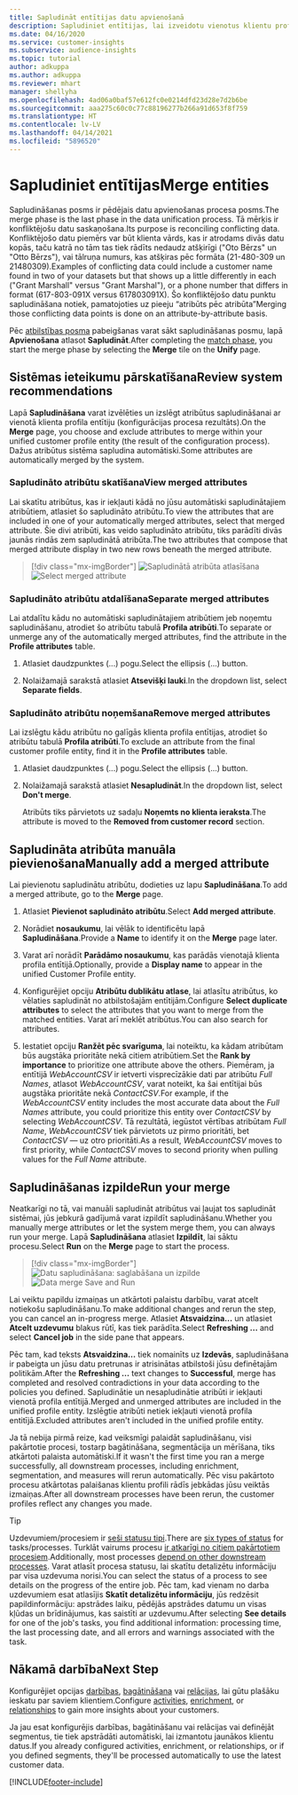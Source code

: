 ```yaml
---
title: Sapludināt entītijas datu apvienošanā
description: Sapludiniet entītijas, lai izveidotu vienotus klientu profilus.
ms.date: 04/16/2020
ms.service: customer-insights
ms.subservice: audience-insights
ms.topic: tutorial
author: adkuppa
ms.author: adkuppa
ms.reviewer: mhart
manager: shellyha
ms.openlocfilehash: 4ad06a0baf57e612fc0e0214dfd23d28e7d2b6be
ms.sourcegitcommit: aaa275c60c0c77c88196277b266a91d653f8f759
ms.translationtype: HT
ms.contentlocale: lv-LV
ms.lasthandoff: 04/14/2021
ms.locfileid: "5896520"
---
```

# <a name="merge-entities"></a><span data-ttu-id="d07bf-103">Sapludiniet entītijas</span><span class="sxs-lookup"><span data-stu-id="d07bf-103">Merge entities</span></span>

<span data-ttu-id="d07bf-104">Sapludināšanas posms ir pēdējais datu apvienošanas procesa posms.</span><span class="sxs-lookup"><span data-stu-id="d07bf-104">The merge phase is the last phase in the data unification process.</span></span> <span data-ttu-id="d07bf-105">Tā mērķis ir konfliktējošu datu saskaņošana.</span><span class="sxs-lookup"><span data-stu-id="d07bf-105">Its purpose is reconciling conflicting data.</span></span> <span data-ttu-id="d07bf-106">Konfliktējošo datu piemērs var būt klienta vārds, kas ir atrodams divās datu kopās, taču katrā no tām tas tiek rādīts nedaudz atšķirīgi ("Oto Bērzs" un "Otto Bērzs"), vai tālruņa numurs, kas atšķiras pēc formāta (21-480-309 un 21480309).</span><span class="sxs-lookup"><span data-stu-id="d07bf-106">Examples of conflicting data could include a customer name found in two of your datasets but that shows up a little differently in each ("Grant Marshall" versus "Grant Marshal"), or a phone number that differs in format (617-803-091X versus 617803091X).</span></span> <span data-ttu-id="d07bf-107">Šo konfliktējošo datu punktu sapludināšana notiek, pamatojoties uz pieeju “atribūts pēc atribūta”</span><span class="sxs-lookup"><span data-stu-id="d07bf-107">Merging those conflicting data points is done on an attribute-by-attribute basis.</span></span>

<span data-ttu-id="d07bf-108">Pēc [atbilstības posma](match-entities.md) pabeigšanas varat sākt sapludināšanas posmu, lapā **Apvienošana** atlasot **Sapludināt**.</span><span class="sxs-lookup"><span data-stu-id="d07bf-108">After completing the [match phase](match-entities.md), you start the merge phase by selecting the **Merge** tile on the **Unify** page.</span></span>

## <a name="review-system-recommendations"></a><span data-ttu-id="d07bf-109">Sistēmas ieteikumu pārskatīšana</span><span class="sxs-lookup"><span data-stu-id="d07bf-109">Review system recommendations</span></span>

<span data-ttu-id="d07bf-110">Lapā **Sapludināšana** varat izvēlēties un izslēgt atribūtus sapludināšanai ar vienotā klienta profila entītiju (konfigurācijas procesa rezultāts).</span><span class="sxs-lookup"><span data-stu-id="d07bf-110">On the **Merge** page, you choose and exclude attributes to merge within your unified customer profile entity (the result of the configuration process).</span></span> <span data-ttu-id="d07bf-111">Dažus atribūtus sistēma sapludina automātiski.</span><span class="sxs-lookup"><span data-stu-id="d07bf-111">Some attributes are automatically merged by the system.</span></span>

### <a name="view-merged-attributes"></a><span data-ttu-id="d07bf-112">Sapludināto atribūtu skatīšana</span><span class="sxs-lookup"><span data-stu-id="d07bf-112">View merged attributes</span></span>

<span data-ttu-id="d07bf-113">Lai skatītu atribūtus, kas ir iekļauti kādā no jūsu automātiski sapludinātajiem atribūtiem, atlasiet šo sapludināto atribūtu.</span><span class="sxs-lookup"><span data-stu-id="d07bf-113">To view the attributes that are included in one of your automatically merged attributes, select that merged attribute.</span></span> <span data-ttu-id="d07bf-114">Šie divi atribūti, kas veido sapludināto atribūtu, tiks parādīti divās jaunās rindās zem sapludinātā atribūta.</span><span class="sxs-lookup"><span data-stu-id="d07bf-114">The two attributes that compose that merged attribute display in two new rows beneath the merged attribute.</span></span>

> [!div class="mx-imgBorder"]
> <span data-ttu-id="d07bf-115">![Sapludinātā atribūta atlasīšana](media/configure-data-merge-profile-attributes.png "Sapludinātā atribūta atlasīšana")</span><span class="sxs-lookup"><span data-stu-id="d07bf-115">![Select merged attribute](media/configure-data-merge-profile-attributes.png "Select merged attribute")</span></span>

### <a name="separate-merged-attributes"></a><span data-ttu-id="d07bf-116">Sapludināto atribūtu atdalīšana</span><span class="sxs-lookup"><span data-stu-id="d07bf-116">Separate merged attributes</span></span>

<span data-ttu-id="d07bf-117">Lai atdalītu kādu no automātiski sapludinātajiem atribūtiem jeb noņemtu sapludināšanu, atrodiet šo atribūtu tabulā **Profila atribūti**.</span><span class="sxs-lookup"><span data-stu-id="d07bf-117">To separate or unmerge any of the automatically merged attributes, find the attribute in the **Profile attributes** table.</span></span>

1. <span data-ttu-id="d07bf-118">Atlasiet daudzpunktes (...) pogu.</span><span class="sxs-lookup"><span data-stu-id="d07bf-118">Select the ellipsis (...) button.</span></span>
  
2. <span data-ttu-id="d07bf-119">Nolaižamajā sarakstā atlasiet **Atsevišķi lauki**.</span><span class="sxs-lookup"><span data-stu-id="d07bf-119">In the dropdown list, select **Separate fields**.</span></span>

### <a name="remove-merged-attributes"></a><span data-ttu-id="d07bf-120">Sapludināto atribūtu noņemšana</span><span class="sxs-lookup"><span data-stu-id="d07bf-120">Remove merged attributes</span></span>

<span data-ttu-id="d07bf-121">Lai izslēgtu kādu atribūtu no galīgās klienta profila entītijas, atrodiet šo atribūtu tabulā **Profila atribūti**.</span><span class="sxs-lookup"><span data-stu-id="d07bf-121">To exclude an attribute from the final customer profile entity, find it in the **Profile attributes** table.</span></span>

1. <span data-ttu-id="d07bf-122">Atlasiet daudzpunktes (...) pogu.</span><span class="sxs-lookup"><span data-stu-id="d07bf-122">Select the ellipsis (...) button.</span></span>
  
2. <span data-ttu-id="d07bf-123">Nolaižamajā sarakstā atlasiet **Nesapludināt**.</span><span class="sxs-lookup"><span data-stu-id="d07bf-123">In the dropdown list, select **Don't merge**.</span></span>

   <span data-ttu-id="d07bf-124">Atribūts tiks pārvietots uz sadaļu **Noņemts no klienta ieraksta**.</span><span class="sxs-lookup"><span data-stu-id="d07bf-124">The attribute is moved to the **Removed from customer record** section.</span></span>

## <a name="manually-add-a-merged-attribute"></a><span data-ttu-id="d07bf-125">Sapludināta atribūta manuāla pievienošana</span><span class="sxs-lookup"><span data-stu-id="d07bf-125">Manually add a merged attribute</span></span>

<span data-ttu-id="d07bf-126">Lai pievienotu sapludinātu atribūtu, dodieties uz lapu **Sapludināšana**.</span><span class="sxs-lookup"><span data-stu-id="d07bf-126">To add a merged attribute, go to the **Merge** page.</span></span>

1. <span data-ttu-id="d07bf-127">Atlasiet **Pievienot sapludināto atribūtu**.</span><span class="sxs-lookup"><span data-stu-id="d07bf-127">Select **Add merged attribute**.</span></span>

2. <span data-ttu-id="d07bf-128">Norādiet **nosaukumu**, lai vēlāk to identificētu lapā **Sapludināšana**.</span><span class="sxs-lookup"><span data-stu-id="d07bf-128">Provide a **Name** to identify it on the **Merge** page later.</span></span>

3. <span data-ttu-id="d07bf-129">Varat arī norādīt **Parādāmo nosaukumu**, kas parādās vienotajā klienta profila entītijā.</span><span class="sxs-lookup"><span data-stu-id="d07bf-129">Optionally, provide a **Display name** to appear in the unified Customer Profile entity.</span></span>

4. <span data-ttu-id="d07bf-130">Konfigurējiet opciju **Atribūtu dublikātu atlase**, lai atlasītu atribūtus, ko vēlaties sapludināt no atbilstošajām entītijām.</span><span class="sxs-lookup"><span data-stu-id="d07bf-130">Configure **Select duplicate attributes** to select the attributes that you want to merge from the matched entities.</span></span> <span data-ttu-id="d07bf-131">Varat arī meklēt atribūtus.</span><span class="sxs-lookup"><span data-stu-id="d07bf-131">You can also search for attributes.</span></span>

5. <span data-ttu-id="d07bf-132">Iestatiet opciju **Ranžēt pēc svarīguma**, lai noteiktu, ka kādam atribūtam būs augstāka prioritāte nekā citiem atribūtiem.</span><span class="sxs-lookup"><span data-stu-id="d07bf-132">Set the **Rank by importance** to prioritize one attribute above the others.</span></span> <span data-ttu-id="d07bf-133">Piemēram, ja entītijā *WebAccountCSV* ir ietverti visprecīzākie dati par atribūtu *Full Names*, atlasot *WebAccountCSV*, varat noteikt, ka šai entītijai būs augstāka prioritāte nekā *ContactCSV*.</span><span class="sxs-lookup"><span data-stu-id="d07bf-133">For example, if the *WebAccountCSV* entity includes the most accurate data about the *Full Names* attribute, you could prioritize this entity over *ContactCSV* by selecting *WebAccountCSV*.</span></span> <span data-ttu-id="d07bf-134">Tā rezultātā, iegūstot vērtības atribūtam *Full Name*, *WebAccountCSV* tiek pārvietots uz pirmo prioritāti, bet *ContactCSV* — uz otro prioritāti.</span><span class="sxs-lookup"><span data-stu-id="d07bf-134">As a result, *WebAccountCSV* moves to first priority, while *ContactCSV* moves to second priority when pulling values for the *Full Name* attribute.</span></span>

## <a name="run-your-merge"></a><span data-ttu-id="d07bf-135">Sapludināšanas izpilde</span><span class="sxs-lookup"><span data-stu-id="d07bf-135">Run your merge</span></span>

<span data-ttu-id="d07bf-136">Neatkarīgi no tā, vai manuāli sapludināt atribūtus vai ļaujat tos sapludināt sistēmai, jūs jebkurā gadījumā varat izpildīt sapludināšanu.</span><span class="sxs-lookup"><span data-stu-id="d07bf-136">Whether you manually merge attributes or let the system merge them, you can always run your merge.</span></span> <span data-ttu-id="d07bf-137">Lapā **Sapludināšana** atlasiet **Izpildīt**, lai sāktu procesu.</span><span class="sxs-lookup"><span data-stu-id="d07bf-137">Select **Run** on the **Merge** page to start the process.</span></span>

> [!div class="mx-imgBorder"]
> <span data-ttu-id="d07bf-138">![Datu sapludināšana: saglabāšana un izpilde](media/configure-data-merge-save-run.png "Datu sapludināšana: saglabāšana un izpilde")</span><span class="sxs-lookup"><span data-stu-id="d07bf-138">![Data merge Save and Run](media/configure-data-merge-save-run.png "Data merge Save and Run")</span></span>

<span data-ttu-id="d07bf-139">Lai veiktu papildu izmaiņas un atkārtoti palaistu darbību, varat atcelt notiekošu sapludināšanu.</span><span class="sxs-lookup"><span data-stu-id="d07bf-139">To make additional changes and rerun the step, you can cancel an in-progress merge.</span></span> <span data-ttu-id="d07bf-140">Atlasiet **Atsvaidzina...** un atlasiet **Atcelt uzdevumu** blakus rūtī, kas tiek parādīta.</span><span class="sxs-lookup"><span data-stu-id="d07bf-140">Select **Refreshing ...** and select **Cancel job**  in the side pane that appears.</span></span>

<span data-ttu-id="d07bf-141">Pēc tam, kad teksts **Atsvaidzina...** tiek nomainīts uz **Izdevās**, sapludināšana ir pabeigta un jūsu datu pretrunas ir atrisinātas atbilstoši jūsu definētajām politikām.</span><span class="sxs-lookup"><span data-stu-id="d07bf-141">After the **Refreshing ...** text changes to **Successful**, merge has completed and resolved contradictions in your data according to the policies you defined.</span></span> <span data-ttu-id="d07bf-142">Sapludinātie un nesapludinātie atribūti ir iekļauti vienotā profila entītijā.</span><span class="sxs-lookup"><span data-stu-id="d07bf-142">Merged and unmerged attributes are included in the unified profile entity.</span></span> <span data-ttu-id="d07bf-143">Izslēgtie atribūti netiek iekļauti vienotā profila entitījā.</span><span class="sxs-lookup"><span data-stu-id="d07bf-143">Excluded attributes aren't included in the unified profile entity.</span></span>

<span data-ttu-id="d07bf-144">Ja tā nebija pirmā reize, kad veiksmīgi palaidāt sapludināšanu, visi pakārtotie procesi, tostarp bagātināšana, segmentācija un mērīšana, tiks atkārtoti palaista automātiski.</span><span class="sxs-lookup"><span data-stu-id="d07bf-144">If it wasn't the first time you ran a merge successfully, all downstream processes, including enrichment, segmentation, and measures will rerun automatically.</span></span> <span data-ttu-id="d07bf-145">Pēc visu pakārtoto procesu atkārtotas palaišanas klientu profili rādīs jebkādas jūsu veiktās izmaiņas.</span><span class="sxs-lookup"><span data-stu-id="d07bf-145">After all downstream processes have been rerun, the customer profiles reflect any changes you made.</span></span>

> [!TIP]
> <span data-ttu-id="d07bf-146">Uzdevumiem/procesiem ir [seši statusu tipi](system.md#status-types).</span><span class="sxs-lookup"><span data-stu-id="d07bf-146">There are [six types of status](system.md#status-types) for tasks/processes.</span></span> <span data-ttu-id="d07bf-147">Turklāt vairums procesu [ir atkarīgi no citiem pakārtotiem procesiem](system.md#refresh-policies).</span><span class="sxs-lookup"><span data-stu-id="d07bf-147">Additionally, most processes [depend on other downstream processes](system.md#refresh-policies).</span></span> <span data-ttu-id="d07bf-148">Varat atlasīt procesa statusu, lai skatītu detalizētu informāciju par visa uzdevuma norisi.</span><span class="sxs-lookup"><span data-stu-id="d07bf-148">You can select the status of a process to see details on the progress of the entire job.</span></span> <span data-ttu-id="d07bf-149">Pēc tam, kad vienam no darba uzdevumiem esat atlasījis **Skatīt detalizētu informāciju**, jūs redzēsit papildinformāciju: apstrādes laiku, pēdējās apstrādes datumu un visas kļūdas un brīdinājumus, kas saistīti ar uzdevumu.</span><span class="sxs-lookup"><span data-stu-id="d07bf-149">After selecting **See details** for one of the job's tasks, you find additional information: processing time, the last processing date, and all errors and warnings associated with the task.</span></span>

## <a name="next-step"></a><span data-ttu-id="d07bf-150">Nākamā darbība</span><span class="sxs-lookup"><span data-stu-id="d07bf-150">Next Step</span></span>

<span data-ttu-id="d07bf-151">Konfigurējiet opcijas [darbības](activities.md), [bagātināšana](enrichment-hub.md) vai [relācijas](relationships.md), lai gūtu plašāku ieskatu par saviem klientiem.</span><span class="sxs-lookup"><span data-stu-id="d07bf-151">Configure [activities](activities.md), [enrichment](enrichment-hub.md), or [relationships](relationships.md) to gain more insights about your customers.</span></span>

<span data-ttu-id="d07bf-152">Ja jau esat konfigurējis darbības, bagātināšanu vai relācijas vai definējāt segmentus, tie tiek apstrādāti automātiski, lai izmantotu jaunākos klientu datus.</span><span class="sxs-lookup"><span data-stu-id="d07bf-152">If you already configured activities, enrichment, or relationships, or if you defined segments, they'll be processed automatically to use the latest customer data.</span></span>




[!INCLUDE[footer-include](../includes/footer-banner.md)]